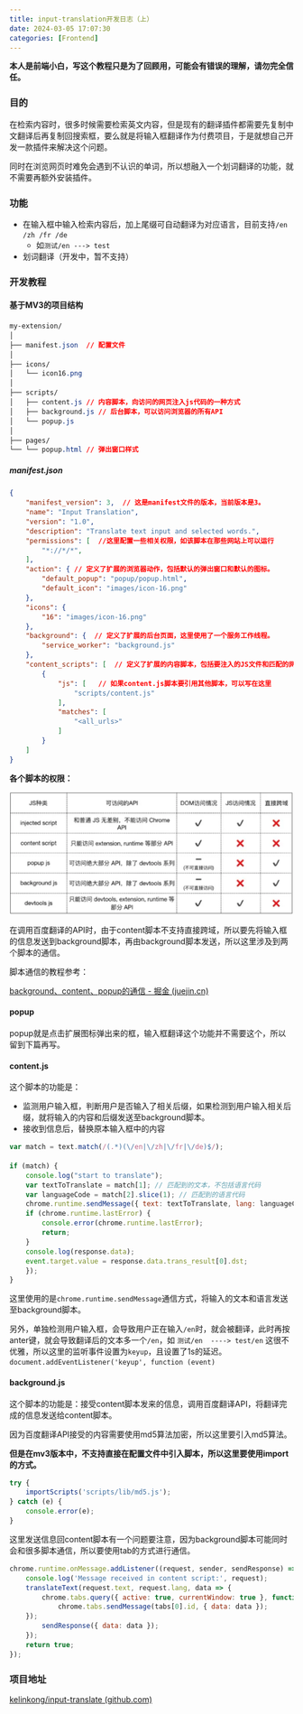 ```yaml
---
title: input-translation开发日志（上）
date: 2024-03-05 17:07:30
categories: [Frontend]
---
```


**本人是前端小白，写这个教程只是为了回顾用，可能会有错误的理解，请勿完全信任。**
### 目的
在检索内容时，很多时候需要检索英文内容，但是现有的翻译插件都需要先复制中文翻译后再复制回搜索框，要么就是将输入框翻译作为付费项目，于是就想自己开发一款插件来解决这个问题。

同时在浏览网页时难免会遇到不认识的单词，所以想融入一个划词翻译的功能，就不需要再额外安装插件。

### 功能

- 在输入框中输入检索内容后，加上尾缀可自动翻译为对应语言，目前支持`/en /zh /fr /de`
	- 如`测试/en ---> test`
- 划词翻译（开发中，暂不支持）

### 开发教程

#### 基于MV3的项目结构

```css
my-extension/
│
├── manifest.json  // 配置文件
│
├── icons/
│   └── icon16.png
│
├── scripts/
│   ├── content.js // 内容脚本，向访问的网页注入js代码的一种方式
│   ├── background.js // 后台脚本，可以访问浏览器的所有API
│   └── popup.js
│
├── pages/
└── └── popup.html // 弹出窗口样式
```

##### manifest.json

```json
{
	"manifest_version": 3,  // 这是manifest文件的版本，当前版本是3。
	"name": "Input Translation",
	"version": "1.0",
	"description": "Translate text input and selected words.",
	"permissions": [  //这里配置一些相关权限，如该脚本在那些网站上可以运行
		"*://*/*",
	],
	"action": { // 定义了扩展的浏览器动作，包括默认的弹出窗口和默认的图标。
		"default_popup": "popup/popup.html",
		"default_icon": "images/icon-16.png"
	},
	"icons": {
		"16": "images/icon-16.png"
	},
	"background": {  // 定义了扩展的后台页面，这里使用了一个服务工作线程。
		"service_worker": "background.js"
	},
	"content_scripts": [  // 定义了扩展的内容脚本，包括要注入的JS文件和匹配的网页URL。
		{
			"js": [   // 如果content.js脚本要引用其他脚本，可以写在这里
				"scripts/content.js"
			],
			"matches": [
				"<all_urls>"
			]
		}
	]
}
```

**各个脚本的权限：**

![alt text](../imgs/image-46.png)

在调用百度翻译的API时，由于content脚本不支持直接跨域，所以要先将输入框的信息发送到background脚本，再由background脚本发送，所以这里涉及到两个脚本的通信。

脚本通信的教程参考：

[background、content、popup的通信 - 掘金 (juejin.cn)](https://juejin.cn/post/6844903985711677453)

#### popup
popup就是点击扩展图标弹出来的框，输入框翻译这个功能并不需要这个，所以留到下篇再写。

#### content.js
这个脚本的功能是：
- 监测用户输入框，判断用户是否输入了相关后缀，如果检测到用户输入相关后缀，就将输入的内容和后缀发送至background脚本。
- 接收到信息后，替换原本输入框中的内容

```js
var match = text.match(/(.*)(\/en|\/zh|\/fr|\/de)$/);

if (match) { 
	console.log("start to translate");
	var textToTranslate = match[1]; // 匹配到的文本，不包括语言代码	
	var languageCode = match[2].slice(1); // 匹配到的语言代码
	chrome.runtime.sendMessage({ text: textToTranslate, lang: languageCode }, function (response) { 
	if (chrome.runtime.lastError) {
		console.error(chrome.runtime.lastError);
		return;
	}
	console.log(response.data);
	event.target.value = response.data.trans_result[0].dst;
	});
}
```

这里使用的是`chrome.runtime.sendMessage`通信方式，将输入的文本和语言发送至background脚本。

另外，单独检测用户输入框，会导致用户正在输入`/en`时，就会被翻译，此时再按anter键，就会导致翻译后的文本多一个`/en`，如
`测试/en  ----> test/en`
这很不优雅，所以这里的监听事件设置为`keyup`，且设置了1s的延迟。
`document.addEventListener('keyup', function (event)`

#### background.js

这个脚本的功能是：接受content脚本发来的信息，调用百度翻译API，将翻译完成的信息发送给content脚本。

因为百度翻译API接受的内容需要使用md5算法加密，所以这里要引入md5算法。

**但是在mv3版本中，不支持直接在配置文件中引入脚本，所以这里要使用import的方式。**

```js
try {
	importScripts('scripts/lib/md5.js');
} catch (e) {
	console.error(e);
}
```

这里发送信息回content脚本有一个问题要注意，因为background脚本可能同时会和很多脚本通信，所以要使用tab的方式进行通信。

```js
chrome.runtime.onMessage.addListener((request, sender, sendResponse) => {
	console.log('Message received in content script:', request);
	translateText(request.text, request.lang, data => {
		chrome.tabs.query({ active: true, currentWindow: true }, function (tabs) {
			chrome.tabs.sendMessage(tabs[0].id, { data: data });
	});
		sendResponse({ data: data });
	});
	return true;
});
```

### 项目地址
[kelinkong/input-translate (github.com)](https://github.com/kelinkong/input-translate)
